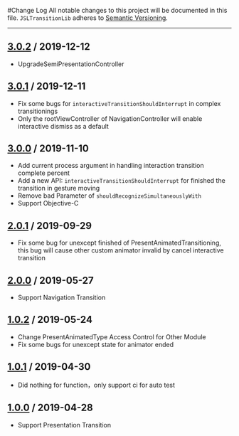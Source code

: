 #Change Log
All notable changes to this project will be documented in this file.
`JSLTransitionLib` adheres to [Semantic Versioning](http://semver.org/).

---
## [3.0.2](https://github.com/Jason-Stan-Lee/JSLTransitionLib/releases/tag/3.0.2) / 2019-12-12
* UpgradeSemiPresentationController


## [3.0.1](https://github.com/Jason-Stan-Lee/JSLTransitionLib/releases/tag/3.0.1) / 2019-12-11
* Fix some bugs for `interactiveTransitionShouldInterrupt` in complex transitionings
* Only the rootViewController of NavigationController will enable interactive dismiss as a default 

## [3.0.0](https://github.com/Jason-Stan-Lee/JSLTransitionLib/releases/tag/3.0.0) / 2019-11-10

* Add current process argument in handling interaction transition complete percent
* Add a new API: `interactiveTransitionShouldInterrupt` for finished the transition in gesture moving
* Remove bad Parameter of `shouldRecognizeSimultaneouslyWith`
* Support Objective-C

## [2.0.1](https://github.com/Jason-Stan-Lee/JSLTransitionLib/releases/tag/2.0.1) / 2019-09-29

 * Fix some bug for unexcept finished of PresentAnimatedTransitioning, this bug will cause other custom animator invalid by cancel interactive transition

## [2.0.0](https://github.com/Jason-Stan-Lee/JSLTransitionLib/releases/tag/2.0.0) / 2019-05-27

 * Support Navigation Transition

## [1.0.2](https://github.com/Jason-Stan-Lee/JSLTransitionLib/releases/tag/1.0.2) / 2019-05-24

* Change PresentAnimatedType Access Control for Other Module
* Fix some bugs for unexcept state for animator ended

## [1.0.1](https://github.com/Jason-Stan-Lee/JSLTransitionLib/releases/tag/1.0.1) / 2019-04-30

 * Did nothing for function，only support ci for auto test


## [1.0.0](https://github.com/Jason-Stan-Lee/JSLTransitionLib/releases/tag/1.0.0) / 2019-04-28

 * Support Presentation Transition


